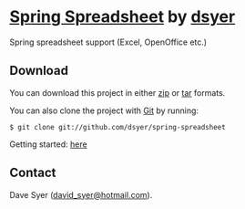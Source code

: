 # [Spring Spreadsheet](https://github.com/dsyer/spring-spreadsheet) by [dsyer](https://github.com/dsyer)

Spring spreadsheet support (Excel, OpenOffice etc.)

## Download

You can download this project in either
[zip](https://github.com/dsyer/spring-spreadsheet/zipball/master) or
[tar](https://github.com/dsyer/spring-spreadsheet/tarball/master) formats.

You can also clone the project with [Git](http://git-scm.com) by running:

    $ git clone git://github.com/dsyer/spring-spreadsheet

Getting started: [here](docs/getting-started.html)

## Contact

Dave Syer (david_syer@hotmail.com).
